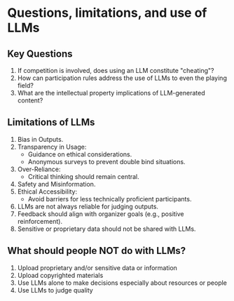 # Questions, limitations, and use of LLMs

## Key Questions
1. If competition is involved, does using an LLM constitute "cheating"?
2. How can participation rules address the use of LLMs to even the playing field?
3. What are the intellectual property implications of LLM-generated content?

## Limitations of LLMs

1. Bias in Outputs.
2. Transparency in Usage:
   - Guidance on ethical considerations.
   - Anonymous surveys to prevent double bind situations.
3. Over-Reliance:
   - Critical thinking should remain central.
4. Safety and Misinformation.
5. Ethical Accessibility:
   - Avoid barriers for less technically proficient participants.
6. LLMs are not always reliable for judging outputs.
7. Feedback should align with organizer goals (e.g., positive reinforcement).
8. Sensitive or proprietary data should not be shared with LLMs.

## What should people NOT do with LLMs?
1. Upload proprietary and/or sensitive data or information
2. Upload copyrighted materials
3. Use LLMs alone to make decisions especially about resources or people
4. Use LLMs to judge quality
